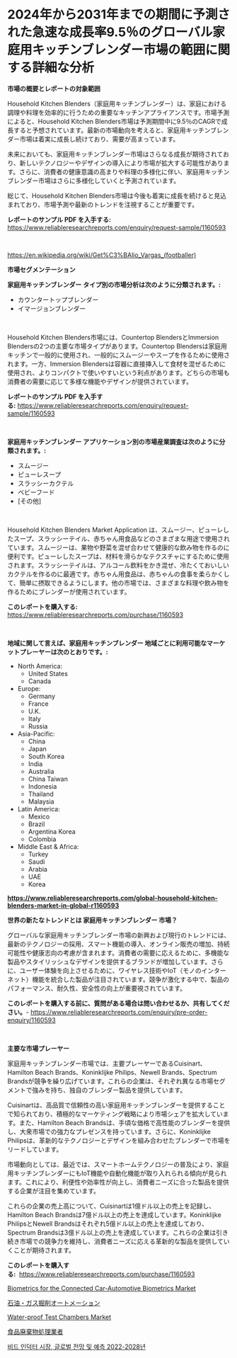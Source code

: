 <p><h1>2024年から2031年までの期間に予測された急速な成長率9.5％のグローバル家庭用キッチンブレンダー市場の範囲に関する詳細な分析</h1></p><p><strong>市場の概要とレポートの対象範囲</strong></p>
<p><p>Household Kitchen Blenders（家庭用キッチンブレンダー）は、家庭における調理や料理を効率的に行うための重要なキッチンアプライアンスです。市場予測によると、Household Kitchen Blenders市場は予測期間中に9.5％のCAGRで成長すると予想されています。最新の市場動向を考えると、家庭用キッチンブレンダー市場は着実に成長し続けており、需要が高まっています。</p><p>未来においても、家庭用キッチンブレンダー市場はさらなる成長が期待されており、新しいテクノロジーやデザインの導入により市場が拡大する可能性があります。さらに、消費者の健康意識の高まりや料理の多様化に伴い、家庭用キッチンブレンダー市場はさらに多様化していくと予測されています。</p><p>総じて、Household Kitchen Blenders市場は今後も着実に成長を続けると見込まれており、市場予測や最新のトレンドを注視することが重要です。</p></p>
<p><strong>レポートのサンプル PDF を入手する:</strong> <a href="https://www.reliableresearchreports.com/enquiry/request-sample/1160593">https://www.reliableresearchreports.com/enquiry/request-sample/1160593</a></p>
<p>&nbsp;</p>
<p><a href="https://en.wikipedia.org/wiki/Get%C3%BAlio_Vargas_(footballer)">https://en.wikipedia.org/wiki/Get%C3%BAlio_Vargas_(footballer)</a></p>
<p><strong>市場セグメンテーション</strong></p>
<p><strong>家庭用キッチンブレンダー タイプ別の市場分析は次のように分類されます。:</strong></p>
<p><ul><li>カウンタートップブレンダー</li><li>イマージョンブレンダー</li></ul></p>
<p>&nbsp;</p>
<p><p>Household Kitchen Blenders市場には、Countertop BlendersとImmersion Blendersの2つの主要な市場タイプがあります。Countertop Blendersは家庭用キッチンで一般的に使用され、一般的にスムージーやスープを作るために使用されます。一方、Immersion Blendersは容器に直接挿入して食材を混ぜるために使用され、よりコンパクトで使いやすいという利点があります。どちらの市場も消費者の需要に応じて多様な機能やデザインが提供されています。</p></p>
<p><strong>レポートのサンプル PDF を入手する:</strong>&nbsp;<a href="https://www.reliableresearchreports.com/enquiry/request-sample/1160593">https://www.reliableresearchreports.com/enquiry/request-sample/1160593</a></p>
<p>&nbsp;</p>
<p><strong> 家庭用キッチンブレンダー アプリケーション別の市場産業調査は次のように分類されます。:</strong></p>
<p><ul><li>スムージー</li><li>ピューレスープ</li><li>スラッシーカクテル</li><li>ベビーフード</li><li>[その他]</li></ul></p>
<p>&nbsp;</p>
<p><p>Household Kitchen Blenders Market Application は、スムージー、ピューレしたスープ、スラッシーテイル、赤ちゃん用食品などのさまざまな用途で使用されています。スムージーは、果物や野菜を混ぜ合わせて健康的な飲み物を作るのに便利です。ピューレしたスープは、材料を滑らかなテクスチャにするために使用されます。スラッシーテイルは、アルコール飲料をかき混ぜ、冷たくておいしいカクテルを作るのに最適です。赤ちゃん用食品は、赤ちゃんの食事を柔らかくして、簡単に摂取できるようにします。他の市場では、さまざまな料理や飲み物を作るためにブレンダーが使用されています。</p></p>
<p><strong>このレポートを購入する:</strong>&nbsp; <a href="https://www.reliableresearchreports.com/purchase/1160593">https://www.reliableresearchreports.com/purchase/1160593</a></p>
<p>&nbsp;</p>
<p><strong>地域に関して言えば、家庭用キッチンブレンダー 地域ごとに利用可能なマーケットプレーヤーは次のとおりです。:</strong></p>
<p><ul>
    <li>
        North America:
        <ul>
            <li>United States</li>
            <li>Canada</li>
        </ul>
    </li>
    <li>
        Europe:
        <ul>
            <li>Germany</li>
            <li>France</li>
            <li>U.K.</li>
            <li>Italy</li>
            <li>Russia</li>
        </ul>
    </li>
    <li>
        Asia-Pacific:
        <ul>
            <li>China</li>
            <li>Japan</li>
            <li>South Korea</li>
            <li>India</li>
            <li>Australia</li>
            <li>China Taiwan</li>
            <li>Indonesia</li>
            <li>Thailand</li>
            <li>Malaysia</li>
        </ul>
    </li>
    <li>
        Latin America:
        <ul>
            <li>Mexico</li>
            <li>Brazil</li>
            <li>Argentina Korea</li>
            <li>Colombia</li>
        </ul>
    </li>
    <li>
        Middle East & Africa:
        <ul>
            <li>Turkey</li>
            <li>Saudi</li>
            <li>Arabia</li>
            <li>UAE</li>
            <li>Korea</li>
        </ul>
    </li>
    </ul></p>
<p><strong><a href="https://www.reliableresearchreports.com/global-household-kitchen-blenders-market-in-global-r1160593">https://www.reliableresearchreports.com/global-household-kitchen-blenders-market-in-global-r1160593</a></strong>&nbsp;</p>
<p><strong>世界の新たなトレンドとは 家庭用キッチンブレンダー 市場？</strong></p>
<p><p>グローバルな家庭用キッチンブレンダー市場の新興および現行のトレンドには、最新のテクノロジーの採用、スマート機能の導入、オンライン販売の増加、持続可能性や健康志向の考慮が含まれます。消費者の需要に応えるために、多機能な製品やスタイリッシュなデザインを提供するブランドが増加しています。さらに、ユーザー体験を向上させるために、ワイヤレス技術やIoT（モノのインターネット）機能を統合した製品が注目されています。競争が激化する中で、製品のパフォーマンス、耐久性、安全性の向上が重要視されています。</p></p>
<p><strong>このレポートを購入する前に、質問がある場合は問い合わせるか、共有してください。</strong>- <a href="https://www.reliableresearchreports.com/enquiry/pre-order-enquiry/1160593">https://www.reliableresearchreports.com/enquiry/pre-order-enquiry/1160593</a></p>
<p>&nbsp;</p>
<p><strong>主要な市場プレーヤー</strong></p>
<p><p>家庭用キッチンブレンダー市場では、主要プレーヤーであるCuisinart、Hamilton Beach Brands、Koninklijke Philips、Newell Brands、Spectrum Brandsが競争を繰り広げています。これらの企業は、それぞれ異なる市場セグメントで強みを持ち、独自のブレンダー製品を提供しています。</p><p>Cuisinartは、高品質で信頼性の高い家庭用キッチンブレンダーを提供することで知られており、積極的なマーケティング戦略により市場シェアを拡大しています。また、Hamilton Beach Brandsは、手頃な価格で高性能のブレンダーを提供し、大衆市場での強力なプレゼンスを持っています。さらに、Koninklijke Philipsは、革新的なテクノロジーとデザインを組み合わせたブレンダーで市場をリードしています。</p><p>市場動向としては、最近では、スマートホームテクノロジーの普及により、家庭用キッチンブレンダーにもIoT機能や自動化機能が取り入れられる傾向が見られます。これにより、利便性や効率性が向上し、消費者ニーズに合った製品を提供する企業が注目を集めています。</p><p>これらの企業の売上高について、Cuisinartは1億ドル以上の売上を記録し、Hamilton Beach Brandsは7億ドル以上の売上を達成しています。Koninklijke PhilipsとNewell Brandsはそれぞれ5億ドル以上の売上を達成しており、Spectrum Brandsは3億ドル以上の売上を達成しています。これらの企業は引き続き市場での競争力を維持し、消費者ニーズに応える革新的な製品を提供していくことが期待されます。</p></p>
<p><strong>このレポートを購入する:</strong>&nbsp;&nbsp;<a href="https://www.reliableresearchreports.com/purchase/1160593">https://www.reliableresearchreports.com/purchase/1160593</a></p>
<p><p><a href="https://github.com/dringals/Market-Research-Report-List-5/blob/main/biometrics-for-the-connected-car-automotive-biometrics-market.md">Biometrics for the Connected Car-Automotive Biometrics Market</a></p><p><a href="https://github.com/schmahlson/Market-Research-Report-List-2/blob/main/6375779134101.md">石油・ガス掘削オートメーション</a></p><p><a href="https://issuu.com/reportprime-2/docs/water-proof-test-chambers-market-size-2030.pptx">Water-proof Test Chambers Market</a></p><p><a href="https://github.com/roulaayoub-saad/Market-Research-Report-List-2/blob/main/2965020134100.md">食品廃棄物処理業者</a></p><p><a href="https://github.com/Nicolasrown5/Market-Research-Report-List-1/blob/main/3387300130783.md">비드 인덕터 시장, 글로벌 전망 및 예측 2022-2028년</a></p></p>